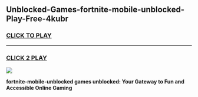 
## Unblocked-Games-fortnite-mobile-unblocked-Play-Free-4kubr
<h3>
<a href="https://premium76.site?title=fortnite-mobile-unblocked&ref=20M">CLICK TO PLAY</a></h3>
<hr>

<h3>
<a href="https://premium76.site?title=fortnite-mobile-unblocked&ref=20M">CLICK 2 PLAY</a>
  
</h3>

<a href="https://premium76.site?title=fortnite-mobile-unblocked&ref=19M"><img src="https://clearcache.store/games.png"></a>


**fortnite-mobile-unblocked games unblocked: Your Gateway to Fun and Accessible Online Gaming**

